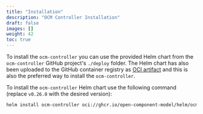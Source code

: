 ```yaml
---
title: "Installation"
description: "OCM Controller Installation"
draft: false
images: []
weight: 42
toc: true
---
```


To install the `ocm-controller` you can use the provided Helm chart from the `ocm-controller` GitHub project's `./deploy` folder.
The Helm chart has also been uploaded to the GitHub container registry as [OCI artifact](https://github.com/open-component-model/ocm-controller/pkgs/container/helm%2Focm-controller) and this is also the preferred way to install the `ocm-controller`.

To install the `ocm-controller` Helm chart use the following command (replace `v0.26.0` with the desired version):

```bash
helm install ocm-controller oci://ghcr.io/open-component-model/helm/ocm-controller --version v0.26.0
```
